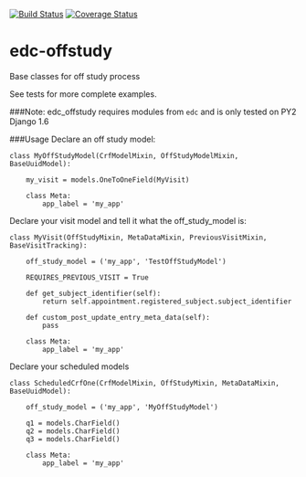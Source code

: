 [![Build Status](https://travis-ci.org/botswana-harvard/edc-offstudy.svg?branch=develop)](https://travis-ci.org/botswana-harvard/edc-offstudy)
[![Coverage Status](https://coveralls.io/repos/botswana-harvard/edc-offstudy/badge.svg)](https://coveralls.io/r/botswana-harvard/edc-offstudy)

# edc-offstudy

Base classes for off study process

See tests for more complete examples.

###Note:
edc_offstudy requires modules from `edc` and is only tested on PY2 Django 1.6

###Usage
Declare an off study model:

	class MyOffStudyModel(CrfModelMixin, OffStudyModelMixin, BaseUuidModel):
	
	    my_visit = models.OneToOneField(MyVisit)
	
	    class Meta:
	        app_label = 'my_app'


Declare your visit model and tell it what the off_study_model is:

    class MyVisit(OffStudyMixin, MetaDataMixin, PreviousVisitMixin, BaseVisitTracking):

        off_study_model = ('my_app', 'TestOffStudyModel')

        REQUIRES_PREVIOUS_VISIT = True

        def get_subject_identifier(self):
            return self.appointment.registered_subject.subject_identifier

        def custom_post_update_entry_meta_data(self):
            pass

        class Meta:
            app_label = 'my_app'

Declare your scheduled models

    class ScheduledCrfOne(CrfModelMixin, OffStudyMixin, MetaDataMixin, BaseUuidModel):

        off_study_model = ('my_app', 'MyOffStudyModel')
    
        q1 = models.CharField()
        q2 = models.CharField()
        q3 = models.CharField()

        class Meta:
            app_label = 'my_app'
    
